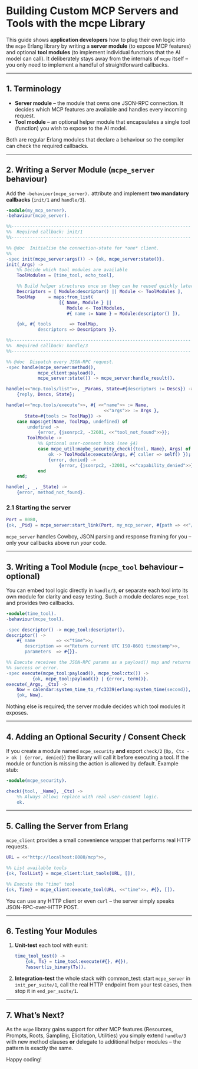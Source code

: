 # Building Custom MCP Servers and Tools with the **mcpe** Library

This guide shows **application developers** how to plug their own logic into the
`mcpe` Erlang library by writing a **server module** (to expose MCP features)
and optional **tool modules** (to implement individual functions that the AI
model can call).  It deliberately stays away from the internals of `mcpe`
itself – you only need to implement a handful of straightforward callbacks.

---

## 1. Terminology

* **Server module** – the module that owns one JSON-RPC connection.  It decides
  which MCP features are available and handles every incoming request.
* **Tool module** – an optional helper module that encapsulates a single tool
  (function) you wish to expose to the AI model.

Both are regular Erlang modules that declare a behaviour so the compiler can
check the required callbacks.

---

## 2. Writing a Server Module (`mcpe_server` behaviour)

Add the `-behaviour(mcpe_server).` attribute and implement **two mandatory
callbacks** (`init/1` and `handle/3`).

```erlang
-module(my_mcp_server).
-behaviour(mcpe_server).

%%--------------------------------------------------------------------
%%  Required callback: init/1
%%--------------------------------------------------------------------

%% @doc  Initialise the connection-state for *one* client.
%%
-spec init(mcpe_server:args()) -> {ok, mcpe_server:state()}.
init(_Args) ->
    %% Decide which tool modules are available
    ToolModules = [time_tool, echo_tool],

    %% Build helper structures once so they can be reused quickly later
    Descriptors = [ Module:descriptor() || Module <- ToolModules ],
    ToolMap     = maps:from_list(
                    [{ Name, Module } ||
                       Module <- ToolModules,
                       #{ name := Name } = Module:descriptor() ]),

    {ok, #{ tools       => ToolMap,
            descriptors => Descriptors }}.

%%--------------------------------------------------------------------
%%  Required callback: handle/3
%%--------------------------------------------------------------------

%% @doc  Dispatch every JSON-RPC request.
-spec handle(mcpe_server:method(),
            mcpe_client:payload(),
            mcpe_server:state()) -> mcpe_server:handle_result().

handle(<<"mcp.tools/list">>, _Params, State=#{descriptors := Descs}) ->
    {reply, Descs, State};

handle(<<"mcp.tools/execute">>, #{ <<"name">> := Name,
                                     <<"args">> := Args },
       State=#{tools := ToolMap}) ->
    case maps:get(Name, ToolMap, undefined) of
        undefined ->
            {error, {jsonrpc2, -32601, <<"tool_not_found">>}};
        ToolModule ->
            %% Optional user-consent hook (see §4)
            case mcpe_util:maybe_security_check({tool, Name}, Args) of
                ok -> ToolModule:execute(Args, #{ caller => self() });
                {error, denied} ->
                    {error, {jsonrpc2, -32001, <<"capability_denied">>}}
            end
    end;

handle(_, _, _State) ->
    {error, method_not_found}.

```

### 2.1  Starting the server

```erlang
Port = 8080,
{ok, _Pid} = mcpe_server:start_link(Port, my_mcp_server, #{path => <<"/mcp">>}).
```

`mcpe_server` handles Cowboy, JSON parsing and response framing for you – only
your callbacks above run *your* code.

---

## 3. Writing a Tool Module (`mcpe_tool` behaviour – optional)

You can embed tool logic directly in `handle/3`, **or** separate each tool into
its own module for clarity and easy testing.  Such a module declares
`mcpe_tool` and provides two callbacks.

```erlang
-module(time_tool).
-behaviour(mcpe_tool).

-spec descriptor() -> mcpe_tool:descriptor().
descriptor() ->
    #{ name        => <<"time">>,
       description => <<"Return current UTC ISO-8601 timestamp">>,
       parameters  => #{}}.

%% Execute receives the JSON-RPC params as a payload() map and returns either
%% success or error.
-spec execute(mcpe_tool:payload(), mcpe_tool:ctx()) ->
          {ok, mcpe_tool:payload()} | {error, term()}.
execute(_Args, _Ctx) ->
    Now = calendar:system_time_to_rfc3339(erlang:system_time(second)),
    {ok, Now}.
```

Nothing else is required; the server module decides which tool modules it
exposes.

---

## 4. Adding an Optional Security / Consent Check

If you create a module named `mcpe_security` **and** export
`check/2` (`Op, Ctx -> ok | {error, denied}`) the library will call it before
executing a tool.  If the module or function is missing the action is allowed
by default.  Example stub:

```erlang
-module(mcpe_security).

check({tool, _Name}, _Ctx) ->
    %% Always allow; replace with real user-consent logic.
    ok.
```

---

## 5. Calling the Server from Erlang

`mcpe_client` provides a small convenience wrapper that performs real HTTP
requests.

```erlang
URL = <<"http://localhost:8080/mcp">>,

%% List available tools
{ok, ToolList} = mcpe_client:list_tools(URL, []),

%% Execute the "time" tool
{ok, Time} = mcpe_client:execute_tool(URL, <<"time">>, #{}, []).
```

You can use any HTTP client or even `curl` – the server simply speaks
JSON-RPC-over-HTTP POST.

---

## 6. Testing Your Modules

1. **Unit-test** each tool with eunit:
   ```erlang
   time_tool_test() ->
       {ok, Ts} = time_tool:execute(#{}, #{}),
       ?assert(is_binary(Ts)).
   ```

2. **Integration-test** the whole stack with common_test:
   start `mcpe_server` in `init_per_suite/1`, call the real HTTP endpoint from
   your test cases, then stop it in `end_per_suite/1`.

---

## 7. What’s Next?

As the `mcpe` library gains support for other MCP features (Resources, Prompts,
Roots, Sampling, Elicitation, Utilities) you simply extend `handle/3` with new
method clauses **or** delegate to additional helper modules – the pattern is
exactly the same.

Happy coding!
